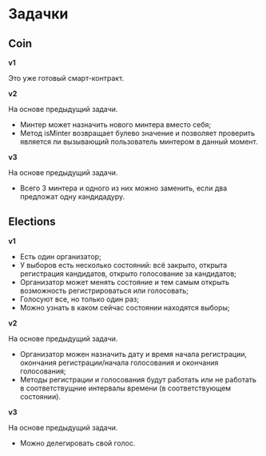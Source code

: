 # Задачки

## Coin

**v1**

Это уже готовый смарт-контракт.

**v2**

На основе предыдущий задачи.

- Минтер может назначить нового минтера вместо себя;
- Метод isMinter возвращает булево значение и позволяет проверить является ли вызывающий пользователь минтером в данный момент.

**v3**

На основе предыдущий задачи.

- Всего 3 минтера и одного из них можно заменить, если два предложат одну кандидадуру.

## Elections

**v1**

- Есть один организатор;
- У выборов есть несколько состояний: всё закрыто, открыта регистрация кандидатов, открыто голосование за кандидатов;
- Организатор может менять состояние и тем самым открыть возможность регистрироваться или голосовать;
- Голосуют все, но только один раз;
- Можно узнать в каком сейчас состоянии находятся выборы;

**v2**

На основе предыдущий задачи.

- Организатор можен назначить дату и время начала регистрации, окончания регистрации/начала голосования и окончания голосования;
- Методы регистрации и голосования будут работать или не работать в соответствущние интервалы времени (в соответствующем состоянии).

**v3**

На основе предыдущий задачи.

- Можно делегировать свой голос.
